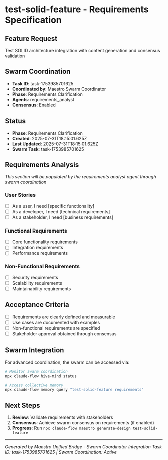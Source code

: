 # test-solid-feature - Requirements Specification

## Feature Request
Test SOLID architecture integration with content generation and consensus validation

## Swarm Coordination
- **Task ID**: task-1753985701625
- **Coordinated by**: Maestro Swarm Coordinator
- **Phase**: Requirements Clarification
- **Agents**: requirements_analyst
- **Consensus**: Enabled

## Status
- **Phase**: Requirements Clarification  
- **Created**: 2025-07-31T18:15:01.625Z
- **Last Updated**: 2025-07-31T18:15:01.625Z
- **Swarm Task**: task-1753985701625

## Requirements Analysis
*This section will be populated by the requirements analyst agent through swarm coordination*

### User Stories
- [ ] As a user, I need [specific functionality]
- [ ] As a developer, I need [technical requirements] 
- [ ] As a stakeholder, I need [business requirements]

### Functional Requirements
- [ ] Core functionality requirements
- [ ] Integration requirements
- [ ] Performance requirements

### Non-Functional Requirements
- [ ] Security requirements
- [ ] Scalability requirements
- [ ] Maintainability requirements

## Acceptance Criteria
- [ ] Requirements are clearly defined and measurable
- [ ] Use cases are documented with examples
- [ ] Non-functional requirements are specified
- [ ] Stakeholder approval obtained through consensus

## Swarm Integration
For advanced coordination, the swarm can be accessed via:

```bash
# Monitor swarm coordination
npx claude-flow hive-mind status

# Access collective memory
npx claude-flow memory query "test-solid-feature requirements"
```

## Next Steps
1. **Review**: Validate requirements with stakeholders
2. **Consensus**: Achieve swarm consensus on requirements (if enabled)
3. **Progress**: Run `npx claude-flow maestro generate-design test-solid-feature`

---
*Generated by Maestro Unified Bridge - Swarm Coordinator Integration*
*Task ID: task-1753985701625 | Swarm Coordination: Active*
